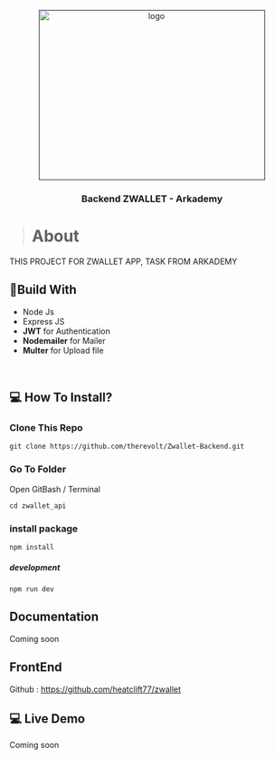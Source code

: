 <p align="center">
  <a href="" rel="noopener">
 <img width=400px height=300px src="https://i.ibb.co/PWw6SGx/image-2021-04-19-075223.png" alt="logo"></a>
</p>

<h3 align="center">Backend ZWALLET - Arkademy</h3>


># About
THIS PROJECT FOR ZWALLET APP, TASK FROM ARKADEMY

## 🔖Build With

* Node Js
* Express JS
* **JWT** for Authentication
* **Nodemailer** for Mailer
* **Multer** for Upload file

<br>

## 💻 How To Install?
### Clone This Repo
```
git clone https://github.com/therevolt/Zwallet-Backend.git
```
### Go To Folder
Open GitBash / Terminal
```
cd zwallet_api
```
### install package
```
npm install
```
##### development
```
npm run dev
```

## Documentation
Coming soon

## FrontEnd
Github : https://github.com/heatclift77/zwallet

## 💻 Live Demo
Coming soon
